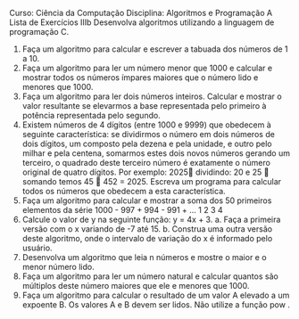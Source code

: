 Curso: Ciência da Computação
Disciplina: Algoritmos e Programação A
Lista de Exercícios IIIb
Desenvolva algoritmos utilizando a linguagem de programação C.
1. Faça um algoritmo para calcular e escrever a tabuada dos números de 1 a 10.
2. Faça um algoritmo para ler um número menor que 1000 e calcular e mostrar todos os
números ímpares maiores que o número lido e menores que 1000.
3. Faça um algoritmo para ler dois números inteiros. Calcular e mostrar o valor resultante se
elevarmos a base representada pelo primeiro à potência representada pelo segundo.
4. Existem números de 4 dígitos (entre 1000 e 9999) que obedecem à seguinte característica:
se dividirmos o número em dois números de dois dígitos, um composto pela dezena e pela
unidade, e outro pelo milhar e pela centena, somarmos estes dois novos números gerando
um terceiro, o quadrado deste terceiro número é exatamente o número original de quatro
dígitos. Por exemplo:
2025 dividindo: 20 e 25  somando temos 45  452 = 2025.
Escreva um programa para calcular todos os números que obedecem a esta característica.
5. Faça um algoritmo para calcular e mostrar a soma dos 50 primeiros elementos da série
1000 - 997 + 994 - 991 + ...
1 2 3 4
6. Calcule o valor de y na seguinte função: y = 4x + 3.
a. Faça a primeira versão com o x variando de -7 até 15.
b. Construa uma outra versão deste algoritmo, onde o intervalo de variação do x é
informado pelo usuário.
7. Desenvolva um algoritmo que leia n números e mostre o maior e o menor número lido.
8. Faça um algoritmo para ler um número natural e calcular quantos são múltiplos deste
número maiores que ele e menores que 1000.
9. Faça um algoritmo para calcular o resultado de um valor A elevado a um expoente B. Os
valores A e B devem ser lidos. Não utilize a função pow .
